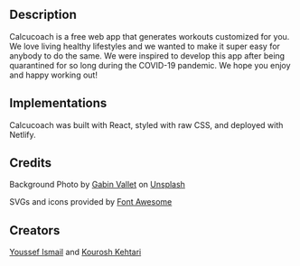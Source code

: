 ## Description
Calcucoach is a free web app that generates workouts customized for you. 
We love living healthy lifestyles and we wanted to make it super easy for
anybody to do the same. We were inspired to develop this app after being
quarantined for so long during the COVID-19 pandemic. We hope you enjoy and
happy working out!

## Implementations
Calcucoach was built with React, styled with raw CSS, and deployed with Netlify.
## Credits
Background Photo by <a href="https://unsplash.com/@gabinvallet?utm_source=unsplash&utm_medium=referral&utm_content=creditCopyText">Gabin Vallet</a> on <a href="https://unsplash.com/t/health?utm_source=unsplash&utm_medium=referral&utm_content=creditCopyText">Unsplash</a>

SVGs and icons provided by <a href="https://fontawesome.com/license">Font Awesome</a>

## Creators
<a href="https://www.linkedin.com/in/youssefismailuofa/">Youssef Ismail</a>
      and 
<a href="https://www.linkedin.com/in/kourosh-kehtari-889aa6203/">Kourosh Kehtari</a>
